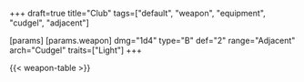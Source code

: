 +++
draft=true
title="Club"
tags=["default", "weapon", "equipment", "cudgel", "adjacent"]

[params]
  [params.weapon]
    dmg="1d4"
    type="B"
    def="2"
    range="Adjacent"
    arch="Cudgel"
    traits=["Light"]
+++

{{< weapon-table >}}


